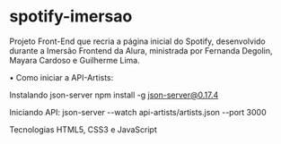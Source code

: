 # spotify-imersao

Projeto Front-End que recria a página inicial do Spotify, desenvolvido durante a Imersão Frontend da Alura, ministrada por Fernanda Degolin, Mayara Cardoso e Guilherme Lima.

• Como iniciar a API-Artists:

Instalando json-server 
npm install -g json-server@0.17.4

Iniciando API:
json-server --watch api-artists/artists.json --port 3000

Tecnologias HTML5, CSS3 e JavaScript

